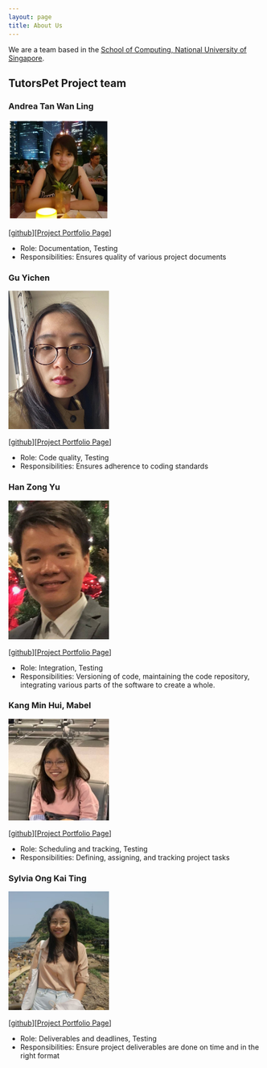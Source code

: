 ```yaml
---
layout: page
title: About Us
---
```


We are a team based in the [School of Computing, National University of Singapore](http://www.comp.nus.edu.sg).

## TutorsPet Project team

### Andrea Tan Wan Ling

<img src="images/andrea-twl.png" width="200px">

[[github](http://github.com/andrea-twl)][[Project Portfolio Page](team/andrea-twl.md)]

* Role: Documentation, Testing
* Responsibilities: Ensures quality of various project documents

### Gu Yichen

<img src="images/chenzaza.png" width="200px">

[[github](http://github.com/chenzaza)][[Project Portfolio Page](team/chenzaza.md)]

* Role: Code quality, Testing
* Responsibilities: Ensures adherence to coding standards

### Han Zong Yu

<img src="images/internityz.png" width="200px">

[[github](https://github.com/internityz)][[Project Portfolio Page](team/internityz.md)]

* Role: Integration, Testing
* Responsibilities: Versioning of code, maintaining the code repository, integrating various parts of the software to create a whole.


### Kang Min Hui, Mabel

<img src="images/mabel-kang.png" width="200px">

[[github](http://github.com/mabel-kang)][[Project Portfolio Page](team/mabel-kang.md)]

* Role: Scheduling and tracking, Testing
* Responsibilities:  Defining, assigning, and tracking project tasks

### Sylvia Ong Kai Ting

<img src="images/sylviaokt.png" width="200px">

[[github](http://github.com/sylviaokt)][[Project Portfolio Page](team/sylviaokt.md)]

* Role: Deliverables and deadlines, Testing
* Responsibilities: Ensure project deliverables are done on time and in the right format
